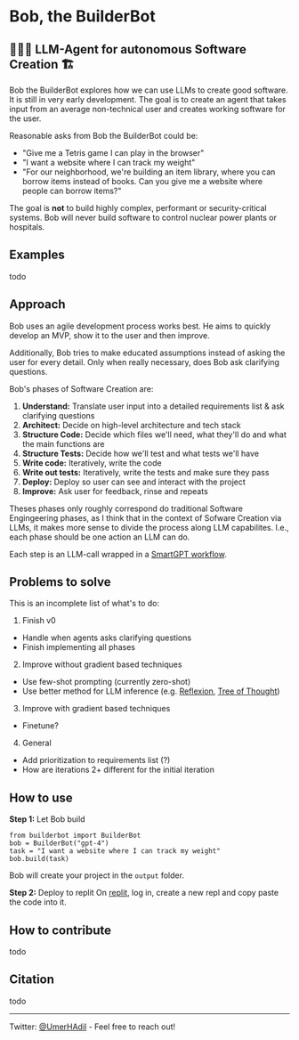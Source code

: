 # Bob, the BuilderBot
## 👷🏼‍♂️ LLM-Agent for autonomous Software Creation 🏗️

Bob the BuilderBot explores how we can use LLMs to create good software. It is still in very early development.
The goal is to create an agent that takes input from an average non-technical user and creates working software for the user.

Reasonable asks from Bob the BuilderBot could be:
- "Give me a Tetris game I can play in the browser"
- "I want a website where I can track my weight"
- "For our neighborhood, we're building an item library, where you can borrow items instead of books. Can you give me a website where people can borrow items?"

The goal is **not** to build highly complex, performant or security-critical systems.
Bob will never build software to control nuclear power plants or hospitals.

## Examples
todo

## Approach

Bob uses an agile development process works best. He aims to quickly develop an MVP, show it to the user and then improve.

Additionally, Bob tries to make educated assumptions instead of asking the user for every detail. Only when really necessary, does Bob ask clarifying questions.

Bob's phases of Software Creation are:
1. **Understand:** Translate user input into a detailed requirements list & ask clarifying questions
2. **Architect:** Decide on high-level architecture and tech stack
3. **Structure Code:** Decide which files we'll need, what they'll do and what the main functions are
4. **Structure Tests:** Decide how we'll test and what tests we'll have
5. **Write code:** Iteratively, write the code
6. **Write out tests:** Iteratively, write the tests and make sure they pass
7. **Deploy:** Deploy so user can see and interact with the project
8. **Improve:** Ask user for feedback, rinse and repeats

Theses phases only roughly correspond do traditional Software Engingeering phases, as I think that in the context of Sofware Creation via LLMs, it makes more sense to divide the process along LLM capabilites. I.e., each phase should be one action an LLM can do.

Each step is an LLM-call wrapped in a [SmartGPT workflow](https://youtu.be/wVzuvf9D9BU).

## Problems to solve
This is an incomplete list of what's to do:

1. Finish v0
- Handle when agents asks clarifying questions 
- Finish implementing all phases

2. Improve without gradient based techniques
- Use few-shot prompting (currently zero-shot)
- Use better method for LLM inference (e.g. [Reflexion](https://arxiv.org/abs/2303.11366), [Tree of Thought](https://arxiv.org/abs/2305.10601))

3. Improve with gradient based techniques
- Finetune?

4. General
- Add prioritization to requirements list (?)
- How are iterations 2+ different for the initial iteration


## How to use

**Step 1:** Let Bob build
```
from builderbot import BuilderBot
bob = BuilderBot("gpt-4")
task = "I want a website where I can track my weight"
bob.build(task)
```
Bob will create your project in the `output` folder.

**Step 2:** Deploy to replit
On [replit](replit.com/), log in, create a new repl and copy paste the code into it.
## How to contribute
todo


## Citation
todo

---
Twitter: [@UmerHAdil](https://twitter.com/UmerHAdil) - Feel free to reach out!
